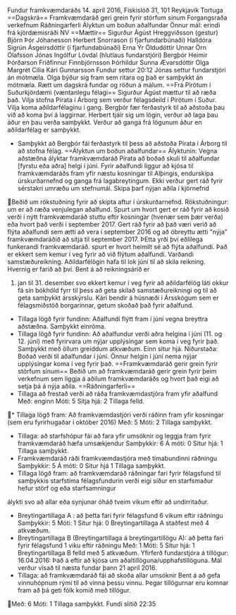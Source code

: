 Fundur framkvæmdaráðs 14. apríl 2016, Fiskislóð 31, 101 Reykjavík
Tortuga
==Dagskrá==
Framkvæmdaráð geri grein fyrir störfum sínum
Forgangsraða verkefnum
Ráðningarferli
Ályktun um boðun aðalfundar
Önnur mál: erindi frá kjördæmisráði NV
==Mættir==
Sigurður Ágúst Hreggviðsson (gestur)
Björn Þór Jóhanesson
Herbert Snorrason (í fjarfundarbúnaði)
Halldóra Sigrún Ásgeirsdóttir (í fjarfundabúnaði)
Erna Ýr Öldudóttir
Unnar Örn Ólafsson
Jónas Ingólfur Lövdal (hlutlaus fundarstjóri)
Bergþór Heimir Þórðarson
Friðfinnur Finnbjörnsson
Þórhildur Sunna Ævarsdóttir
Olga Margrét Cilia
Kári Gunnarsson
Fundur settur 20:12
Jónas settur fundarstjóri án mótmæla.
Olga býður sig fram sem ritara og það er samþykkt án mótmæla.
Rætt um dagskrá fundar og röðun á málum.
==Frá Pírötum í Suðurkjördæmi (væntanlegu félagi==
Sigurður Ágúst mættur til að ræða það. Vilja stofna Pírata í Árborg
sem verður félagsdeild í Pírötum í Suður. Vilja koma aðildarfélaginu
í gang. Bergþór fær ferðastyrk til að aðstoða þau við að koma því á
laggirnar. Herbert tjáir sig um lögin, verður að laga þau áður en
þau verða samþykkt. Verður að ganga frá lögunum áður en aðildarfélag
er samþykkt.
* Samþykkt að Bergþór fái ferðastyrk til þess að aðstoða
Pírata í Árborg til að stofna félag.
==Ályktun um boðun aðalfundar==
Ályktunin: Vegna aðstæðna ályktar framkvæmdaráð Pírata að boðað
skuli til aðalfundar [fyrstu eða aðra] helgi í júní. Fyrir aðalfundi
liggur að kjósa til framkvæmdaráðs fram yfir næstu kosningar til
Alþingis, endurskipa úrskurðarnefnd og ganga frá lagabreytingum.
Ekki verður gert ráð fyrir sérstakri umræðu um stefnumál.
Skipa þarf nýjan aðila í kjörnefnd

Beðið um rökstuðning fyrir að skipta aftur í úrskurðarnefnd.
Rökstuðningur: um er að ræða venjulegan aðalfund.
Spurt um hvort gert er ráð fyrir að kosið verði í nýtt framkvæmdaráð
stuttu eftir kosningar (hvenær sem þær verða) eða hvort það verði í
september 2017. Gert ráð fyrir að það væri verið að flýta aðalfundi
sem ætti að vera í september 2016 og að óbreyttu ætti "nýja"
framkvæmdaráðið að sitja til september 2017. ÞEtta yrði því eðlilega
funkerandi framkvæmdaráð.
spurt er hvort heimilt sé að flýta aðalfundi. Það er ekkert sem
kemur í veg fyrir að við flýtum aðalfundi.
Varðandi samstæðureikning. Aðildarfélögin hafa til lok júní til að
skila reikning. Hvernig er farið að því. Bent á að reikningsárið er
1. jan til 31. desember svo ekkert kemur í veg fyrir að aðildarfélög
láti okkur fá sín bókhöld fyrr til þess að geta skilað
samstæðureikningi og til að geta samþykkt ársskýrslu.
Kári bendir á húsnæði í Ársskógum sem er félagsmiðstöð borgarinnar,
getum skoðað það fyrir aðalfund.
* Tillaga lögð fyrir fundinn: Aðalfundi flýtt fram í júní
vegna breyttra aðstæðna.
Samþykkt einróma.
* Tillaga lögð fyrir fundinn: Að aðalfundur verði aðra
helgina í júní (11. og 12. júní) með fyrirvara um nýjar upplýsingar
sem koma í veg fyrir það.
Samþykkt með öllum greiddum atkvæðum. Einn situr hjá.
Niðurstaða: Boðað verði til aðalfundar í júní.
Önnur helgin í júní nema nýjar upplýsingar koma í veg fyrir það.
==Framkvæmdaráð gerir grein fyrir störfum sínum==
Beðið um að framkvæmdaráð gerir grein fyrir þeim verkefnum sem
liggja á aðilum framkvæmdaráðs og hvort það eigi að setja þá á nýja
aðila.
==Ráðningarferli==
* Tillaga að frestað verði að ráða framkvæmdastjóra fram
yfir aðalfund
Með: enginn
Móti: 5
Sitja hjá: 2
Tillaga felld.

* Tillaga lögð fram: Að framkvæmdastjóri verði ráðinn fram
yfir kosningar (sem eru fyrirhugaðar í október 2016)
Með: 5
Móti: 2
Tillaga samþykkt.
* Tillaga: að starfshópur fái að fara yfir umsóknir og
leggja fram fyrir framkvæmdaráð hæfa umsækjendur
Samþykkir: 6
Á móti: 0
Situr hjá: 1
Tillaga samþykkt.
* Framkvæmdaráð ráði framkvæmdastjóra með tímabundinni
ráðningu
Samþykkir: 5
Á móti: 0
Situr hjá 1
Tillaga samþykkt.
* Tillaga lögð fram: að framkvæmdaráð
ráðningar fari fyrir félagsfund til samþykkis
starfstíma félagsfundurin verði eigi síður en
starfsmaður hefur störf og eða starfsamningur

álykti svo að allar
eða synjunar óháð
tveim vikum eftir að
undirritaður.

* Breytingartillaga A : að þetta fari fyrir
félagsfund 6 vikum eftir ráðningu
Samþykkir: 5
Móti: 1
Situr hjá: 0
Breytingartillaga A staðfest með 4 atkvæðum.
* Breytingartillaga B (Breytingartillaga á
breytingartillögu A): að þetta fari fyrir félagsfund 1 viku eftir
ráðningu
Með: 1
Móti: 5
Situr hjá: 1
Breytingartillaga B felld með 5 atkvæðum.
Yfirferð fundarstjóra á tillögur: 16.04.2016: Það á eftir að kjósa
um aðaltillöguna/upphafstillöguna. Mál verður vísað til næsta fundar
þann 21 apríl 2016.
* Tillaga: að framkvæmdaráð fái að skoða allar umsóknir
Bent á að gefa vinnuhópnum rými til að vinna þessu
vinnu. Þegar tillögurnar eru komnar fram að þá geti fólk komið með
tillögur.

Með: 6
Móti: 1
Tillaga samþykkt.
Fundi slitið 22:35

